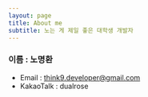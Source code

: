 ```yaml
---
layout: page
title: About me
subtitle: 노는 게 제일 좋은 대학생 개발자
---
```


### 이름 : 노명환

- Email : think9.developer@gmail.com
- KakaoTalk : dualrose


